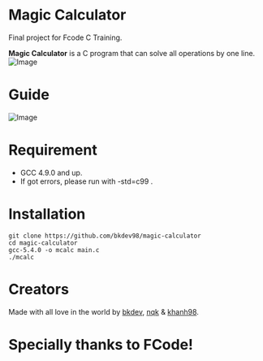 # Magic Calculator
Final project for Fcode C Training.

**Magic Calculator** is a C program that can solve all operations by one line.
![Image](http://i.imgur.com/0xyF1CU.png)

# Guide
![Image](http://i.imgur.com/jtRPDQy.png)

# Requirement
- GCC 4.9.0 and up.
- If got errors, please run with -std=c99 .

# Installation
```
git clone https://github.com/bkdev98/magic-calculator
cd magic-calculator
gcc-5.4.0 -o mcalc main.c
./mcalc
```

# Creators
Made with all love in the world by [bkdev](https://fb.com/bkdev98), [nqk](https://fb.com/quangkhai.nguyen.14) & [khanh98](https://fb.com/B.Q.Khanh).

# Specially thanks to FCode!
